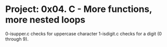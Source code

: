 # Project: 0x04. C - More functions, more nested loops 
0-isupper.c checks for uppercase character
1-isdigit.c checks for a digit (0 through 9).
